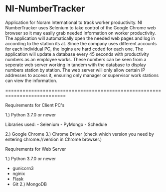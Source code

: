 # NI-NumberTracker
Application for Noram International to track worker productivity.
NI NumberTracker uses Selenium to take control of the Google Chrome web browser so it may easily grab needed information on worker productivity. The application will automatically open the needed web pages and log in according to the station its at. Since the company uses different accounts for each individual PC, the logins are hard coded for each one. The application will update a database every 45 seconds with productivity numbers as an employee works. These numbers can be seen from a seperate web server working in tandem with the database to display numbers station by station. The web server will only allow certain IP addresses to access it, ensuring only manager or supervisor work stations can view the information.

===========================================================================

Requirements for Client PC's

1.) Python 3.7.0 or newer
  
  Libraries used:
    - Selenium
    - PyMongo
    - Schedule
  
2.) Google Chrome
3.) Chrome Driver (check which version you need by entering chrome://version in Chrome browser.)

Requirements for Web Server

1.) Python 3.7.0 or newer
 - gunicorn3
 - nginix
 - Flask
 - Git
 2.) MongoDB
 

 
